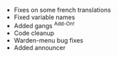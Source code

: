 - Fixes on some french translations
- Fixed variable names
- Added gangs <sup>Add-On!</sup>
- Code cleanup
- Warden-menu bug fixes
- Added announcer